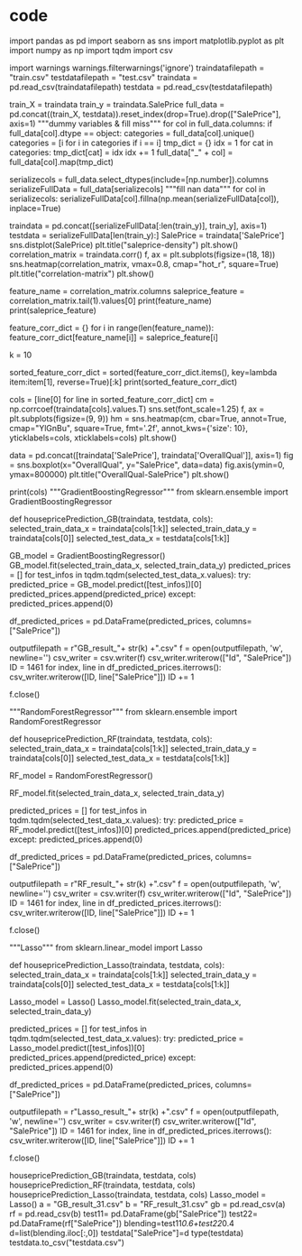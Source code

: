 # code
import pandas as pd
import seaborn as sns
import matplotlib.pyplot as plt
import numpy as np
import tqdm
import csv

import warnings
warnings.filterwarnings('ignore')
traindatafilepath = "train.csv"
testdatafilepath = "test.csv"
traindata = pd.read_csv(traindatafilepath)
testdata = pd.read_csv(testdatafilepath)

train_X = traindata
train_y = traindata.SalePrice
full_data = pd.concat((train_X, testdata)).reset_index(drop=True).drop(["SalePrice"], axis=1)
"""dummy variables & fill miss"""
for col in full_data.columns:
    if full_data[col].dtype == object:
        categories = full_data[col].unique()
        categories = [i for i in categories if i == i]
        tmp_dict = {}
        idx = 1
        for cat in categories:
            tmp_dict[cat] = idx
            idx += 1
        full_data["_" + col] = full_data[col].map(tmp_dict)

serializecols = full_data.select_dtypes(include=[np.number]).columns  
serializeFullData = full_data[serializecols]
"""fill nan data"""
for col in serializecols:
    serializeFullData[col].fillna(np.mean(serializeFullData[col]), inplace=True)
	
traindata = pd.concat([serializeFullData[:len(train_y)], train_y], axis=1)
testdata = serializeFullData[len(train_y):]
SalePrice = traindata['SalePrice']
sns.distplot(SalePrice)
plt.title("saleprice-density")
plt.show()
correlation_matrix = traindata.corr()
f, ax = plt.subplots(figsize=(18, 18))
sns.heatmap(correlation_matrix, vmax=0.8, cmap="hot_r", square=True)
plt.title("correlation-matrix")
plt.show()

feature_name = correlation_matrix.columns
saleprice_feature = correlation_matrix.tail(1).values[0]
print(feature_name)
print(saleprice_feature)

feature_corr_dict = {}
for i in range(len(feature_name)):
    feature_corr_dict[feature_name[i]] = saleprice_feature[i]


k = 10 

sorted_feature_corr_dict = sorted(feature_corr_dict.items(), key=lambda item:item[1], reverse=True)[:k]
print(sorted_feature_corr_dict)

cols = [line[0] for line in sorted_feature_corr_dict]
cm = np.corrcoef(traindata[cols].values.T)
sns.set(font_scale=1.25)
f, ax = plt.subplots(figsize=(9, 9))
hm = sns.heatmap(cm, cbar=True, annot=True, cmap="YlGnBu",
                 square=True, fmt='.2f', annot_kws={'size': 10}, yticklabels=cols, xticklabels=cols)
plt.show()

data = pd.concat([traindata['SalePrice'], traindata['OverallQual']], axis=1)
fig = sns.boxplot(x="OverallQual", y="SalePrice", data=data)
fig.axis(ymin=0, ymax=800000)
plt.title("OverallQual-SalePrice")
plt.show()

print(cols)
"""GradientBoostingRegressor"""
from sklearn.ensemble import GradientBoostingRegressor

def  housepricePrediction_GB(traindata, testdata, cols):
    selected_train_data_x = traindata[cols[1:k]]
    selected_train_data_y = traindata[cols[0]]
    selected_test_data_x = testdata[cols[1:k]]

    
GB_model = GradientBoostingRegressor()
GB_model.fit(selected_train_data_x, selected_train_data_y)
 predicted_prices = []
    for test_infos in tqdm.tqdm(selected_test_data_x.values):
        try:
            predicted_price = GB_model.predict([test_infos])[0]
            predicted_prices.append(predicted_price)
        except:
            predicted_prices.append(0)

  df_predicted_prices = pd.DataFrame(predicted_prices, columns=["SalePrice"])

  outputfilepath = r"GB_result_"+ str(k) +".csv"
    f = open(outputfilepath, 'w', newline='')
    csv_writer = csv.writer(f)
    csv_writer.writerow(["Id", "SalePrice"])
    ID = 1461
    for index, line in df_predicted_prices.iterrows():
        csv_writer.writerow([ID, line["SalePrice"]])
        ID += 1

  f.close()
    
"""RandomForestRegressor"""
from sklearn.ensemble import RandomForestRegressor

def  housepricePrediction_RF(traindata, testdata, cols):
    selected_train_data_x = traindata[cols[1:k]]
    selected_train_data_y = traindata[cols[0]]
    selected_test_data_x = testdata[cols[1:k]]

 
  RF_model = RandomForestRegressor()
  
  RF_model.fit(selected_train_data_x, selected_train_data_y)

  predicted_prices = []
    for test_infos in tqdm.tqdm(selected_test_data_x.values):
        try:
            predicted_price = RF_model.predict([test_infos])[0]
            predicted_prices.append(predicted_price)
        except:
            predicted_prices.append(0)

  df_predicted_prices = pd.DataFrame(predicted_prices, columns=["SalePrice"])

  outputfilepath = r"RF_result_"+ str(k) +".csv"
  f = open(outputfilepath, 'w', newline='')
    csv_writer = csv.writer(f)
    csv_writer.writerow(["Id", "SalePrice"])
    ID = 1461
    for index, line in df_predicted_prices.iterrows():
        csv_writer.writerow([ID, line["SalePrice"]])
        ID += 1

  f.close()
    
"""Lasso"""
from sklearn.linear_model import Lasso

def  housepricePrediction_Lasso(traindata, testdata, cols):
    selected_train_data_x = traindata[cols[1:k]]
    selected_train_data_y = traindata[cols[0]]
    selected_test_data_x = testdata[cols[1:k]]


   Lasso_model = Lasso()
   Lasso_model.fit(selected_train_data_x, selected_train_data_y)

   predicted_prices = []
   for test_infos in tqdm.tqdm(selected_test_data_x.values):
        try:
            predicted_price = Lasso_model.predict([test_infos])[0]
            predicted_prices.append(predicted_price)
        except:
            predicted_prices.append(0)

  df_predicted_prices = pd.DataFrame(predicted_prices, columns=["SalePrice"])

  outputfilepath = r"Lasso_result_"+ str(k) +".csv"
    f = open(outputfilepath, 'w', newline='')
    csv_writer = csv.writer(f)
    csv_writer.writerow(["Id", "SalePrice"])
    ID = 1461
    for index, line in df_predicted_prices.iterrows():
        csv_writer.writerow([ID, line["SalePrice"]])
        ID += 1

  f.close()
    

housepricePrediction_GB(traindata, testdata, cols)
housepricePrediction_RF(traindata, testdata, cols)
housepricePrediction_Lasso(traindata, testdata, cols)
Lasso_model = Lasso()
a = "GB_result_31.csv"
b = "RF_result_31.csv"
gb = pd.read_csv(a)
rf = pd.read_csv(b)
test11= pd.DataFrame(gb["SalePrice"])
test22= pd.DataFrame(rf["SalePrice"])
blending=test11*0.6+test22*0.4
d=list(blending.iloc[:,0])
testdata["SalePrice"]=d
type(testdata)
testdata.to_csv("testdata.csv")
